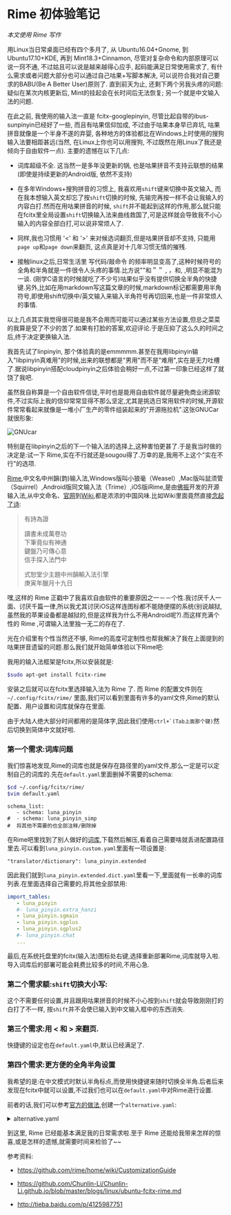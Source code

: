 Rime 初体验笔记
==============

*本文使用 Rime 写作*

用Linux当日常桌面已经有四个多月了, 从 Ubuntu16.04+Gnome, 到 Ubuntu17.10+KDE, 再到 Mint18.3+Cinnamon, 尽管对复杂命令和内部原理可以说一窍不通, 不过姑且可以说是越来越得心应手, 起码能满足日常使用需求了, 有什么需求或者问题大部分也可以通过自己咕果+写脚本解决, 可以说符合我对自己要求的BABU(Be A Better User)原则了. 直到前天为止, 还剩下两个另我头疼的问题: 疑似在某次内核更新后, Mint的挂起会在长时间后无法恢复; 另一个就是中文输入法的问题.

在此之前, 我使用的输入法一直是 fcitx-googlepinyin, 尽管比起自带的ibus-sunpinyin已经好了一些, 而且有咕果信仰加成, 不过由于咕果本身早已弃坑, 咕果拼音就像是一个半身不遂的弃婴, 各种地方的体验都比在Windows上时使用的搜狗输入法要相距甚远(当然, 在Linux上你也可以用搜狗, 不过既然在用Linux了我还是倾向于自由软件一点). 主要的遗憾在以下几点:

* 词库超级不全. 这当然一是多年没更新的锅, 也是咕果拼音不支持云联想的结果(即使是持续更新的Android版, 依然不支持)

* 在多年Windows+搜狗拼音的习惯上, 我喜欢用`shift`键来切换中英文输入, 而在我本想输入英文却忘了按`shift`切换的时候, 先输完再按一样不会让我输入的内容白打.然而在用咕果拼音的时候, `shift`并不能起到这样的作用,那么就只能在fcitx里全局设置`shift`切换输入法来曲线救国了,可是这样就会导致我不小心输入的内容全部白打,可以说非常烦人了.

* 同样,我也习惯用 '<' 和 '>' 来对候选词翻页,但是咕果拼音却不支持, 只能用`page up`和`page down`来翻页, 这点真是对十几年习惯无情的摧残.

* 接触linux之后,日常生活里 写代码/敲命令 的频率明显变高了,这种时候符号的全角和半角就是一件很令人头疼的事情.比方说""和＂＂ ,  ，和,  ,明显不能混为一谈. (刚学C语言的时候就吃了不少亏)咕果似乎没有提供切换全半角的快捷键.另外,比如在用markdown写这篇文章的时候,markdown标记都需要用半角符号,即使用shift切换中/英文输入来输入半角符号再切回来,也是一件非常烦人的事情.

以上几点其实我觉得很可能是我不会用而可能可以通过某些方法设置,但总之菜菜的我算是受了不少的苦了.如果有打脸的答案,欢迎评论.于是压抑了这么久的时间之后,终于决定更换输入法.

我首先试了linpinyin, 那个体验真的是emmmmm.甚至在我用libpinyin输入"libpinyin真难用"的时候,出来的联想都是"男用"而不是"难用",实在是无力吐槽了.据说libpinyin搭配cloudpinyin之后体验会稍好一点,不过第一印象已经这样了就饶了我吧.

虽然我自称算是一个自由软件信徒,平时也是能用自由软件就尽量避免商业闭源软件,不过实际上我的信仰常常显得不那么坚定,尤其是挑选日常用软件的时候,开源软件常常看起来就像是一堆小厂生产的零件组装起来的"开源拖拉机".这张GNUCar就很形象:

![GNUcar](https://i.yusa.me/99upe3xp6746.jpg)

特别是在libpinyin之后的下一个输入法的选择上,这种害怕更甚了.于是我当时做的决定是:试一下 Rime,实在不行就还是sougou得了.万幸的是,我用不上这个"实在不行"的选项.

[Rime](http://rime.im/),中文名中州韻(韵)输入法,Windows版叫小狼毫（Weasel）,Mac版叫鼠须管（Squirrel）,Android版同文输入法（Trime）,iOS版iRime,是由[佛振](https://github.com/lotem)开发的开源输入法,从中文命名、[官网](http://rime.im)到[Wiki](https://github.com/rime/home/wiki),都是浓浓的中国风味.比如Wiki里面竟然直接[念起了诗](https://github.com/rime/home/wiki/MoodCollection):

>有詩為證
>
>讀書未成萬卷功  
>下筆竟似有神通  
>鍵盤乃可傳心意  
>信手探入法門中  
>
>式恕堂少主題中州韻輸入法引擎  
>庚寅年臘月十九日

嘿,这样的 Rime 正戳中了我喜欢自由软件的重要原因之一－－个性.我讨厌千人一面、讨厌千篇一律,所以我尤其讨厌iOS这样连图标都不能随便摆的系统(别说越狱,虽然我的苹果设备都是越狱的,但是这样我为什么不用Android呢?).而这样充满个性的 Rime ,可谓输入法里独一无二的存在了.

光在介绍里有个性当然还不够, Rime的高度可定制性也帮我解决了我在上面提到的咕果拼音遗留的问题.那么我们就开始简单体验以下Rime吧:

我用的输入法框架是fcitx,所以安装就是:

```bash
$sudo apt-get install fcitx-rime
```

安装之后就可以在fcitx里选择输入法为 Rime 了. 而 Rime 的配置文件则在```~/.config/fcitx/rime/``` 里面,我们可以看到里面有许多的yaml文件,Rime的默认配置、用户设置和词库就保存在里面.

由于大陆人绝大部分时间都用的是简体字,因此我们使用```ctrl+`(Tab上面那个键)```然后切换到简体中文就好啦.

### 第一个需求:词库问题

我们惊喜地发现,Rime的词库也就是保存在路径里的yaml文件,那么一定是可以定制自己的词库的.先在```default.yaml```里面删掉不需要的schema:

```bash
$cd ~/.config/fcitx/rime/
$vim default.yaml
```

```ymal
schema_list:
   - schema: luna_pinyin
#  - schema: luna_pinyin_simp
#  将其他不需要的也全部注释/删除掉
```

在Rime吧里找到了别人做好的[词库](https://tieba.baidu.com/p/4125987751),下载然后解压,看着自己需要啥就丢进配置路径里去.可以看到```luna_pinyin.custom.yaml```里面有一项设置是:

```"translator/dictionary": luna_pinyin.extended```

因此我们就到```luna_pinyin.extended.dict.yaml```里看一下,里面就有一长串的词库列表.在里面选择自己需要的,将其他全部禁用:

```yaml
import_tables:
   - luna_pinyin
   #- luna_pinyin.extra_hanzi
   - luna_pinyin.sgmain
   - luna_pinyin.sgplus
   - luna_pinyin.sgplus2
   #- luna_pinyin.chat
   ...
```

最后,在系统托盘里的fcitx(输入法)图标处右键,选择重新部署Rime,词库就导入啦.导入词库后的部署可能会耗费比较多的时间,不用心急.

### 第二个需求额:`shift`切换大小写:

这个不需要任何设置,并且跟用咕果拼音的时候不小心按到`shift`就会导致刚刚打的白打了不一样, 按`shift`并不会使已输入到中文输入框中的东西消失.

### 第三个需求:用 < 和 > 来翻页.

快捷键的设定也在```default.yaml```中,默认已经满足了.

### 第四个需求:更方便的全角半角设置

我希望的是:在中文模式时默认半角标点,而使用快捷键来随时切换全半角.后者后来发现在fcitx中就可以设置,不过我们也可以在```default.yaml```中对Rime进行设置.

前者的话,我们可以参考[官方的做法](https://gist.github.com/lotem/2334409),创建一个```alternative.yaml```:

<details>
<summary>alternative.yaml</summary>
<pre><code class="language-yaml">config_version: "0.3"

punctuator:
  full_shape:
    " " : { commit: "　" }
    "," : { commit: ， }
    "." : { commit: 。 }
    "&lt;" : [ 《, 〈, «, ‹ ]
    "&gt;" : [ 》, 〉, », › ]
    "/" : [ 、, ／, "/", ÷ ]
    "?" : { commit: ？ }
    ";" : { commit: ； }
    ":" : ：
    "'" : { pair: [ "‘", "’" ] }
    "\"" : { pair: [ "“", "”" ] }
    "\\" : [ 、, ＼, "\\" ]
    "|" : [ ・, ｜, "|", "§", "¦" ]
    "`" : [ ｀, "`" ]
    "~" : [ 〜, "~", ～, 〰 ]
    "!" : { commit: ！ }
    "@" : [ ＠, "@", ☯ ]
    "#" : [ ＃, "#", ⌘ ]
    "%" : [ ％, "%", "°", "℃" ]
    "$" : [ ￥, "$", "€", "£", "¥", "¢", "¤" ]
    "^" : { commit: …… }
    "&amp;" : [ ＆, "&amp;" ]
    "*" : [ ＊, "*", ・, ×, ※, ❂, · ]
    "(" : （
    ")" : ）
    "-" : [ －, "-" ]
    "_" : ——
    "+" : [ ＋, "+" ]
    "=" : [ ＝, "=" ]
    "[" : [ 「, 【, 〔, ［ ]
    "]" : [ 」, 】, 〕, ］ ]
    "{" : [ 『, 〖, ｛ ]
    "}" : [ 』, 〗, ｝ ]
  half_shape:
    "," : { commit: "," }
    "." : { commit: "." }
    "&lt;" : "&lt;"
    "&gt;" : "&gt;"
    "/" : "/"
    "?" : { commit: "?" }
    ";" : { commit: ";" }
    ":" : { commit: ":" }
    "'" : "'"
    "\"" : "\""
    "\\" : "\\"
    "|" : "|"
    "`" : "`"
    "~" : "~"
    "!" : { commit: "!" }
    "@" : "@"
    "#" : "#"
    "%" : "%"
    "$" : "$"
    "^" : "^"
    "&amp;" : "&amp;"
    "*" : "*"
    "(" : "("
    ")" : ")"
    "-" : "-"
    "_" : "_"
    "+" : "+"
    "=" : "="
    "[" : "["
    "]" : "]"
    "{" : "{"
    "}" : "}"

key_binder:
  bindings:
    # commonly used paging keys
    - { when: composing, accept: ISO_Left_Tab, send: Page_Up }
    - { when: composing, accept: Shift+Tab, send: Page_Up }
    - { when: composing, accept: Tab, send: Page_Down }
    - { when: has_menu, accept: minus, send: Page_Up }
    - { when: has_menu, accept: equal, send: Page_Down }
    - { when: paging, accept: comma, send: Page_Up }
    - { when: has_menu, accept: period, send: Page_Down }
</code></pre>
</details>

到这里, Rime 已经能基本满足我的日常需求啦.至于 Rime 还能给我带来怎样的惊喜,或是怎样的遗憾,就需要时间来检验了~~

参考资料:

* <https://github.com/rime/home/wiki/CustomizationGuide>

* <https://github.com/Chunlin-Li/Chunlin-Li.github.io/blob/master/blogs/linux/ubuntu-fcitx-rime.md>

* <http://tieba.baidu.com/p/4125987751>